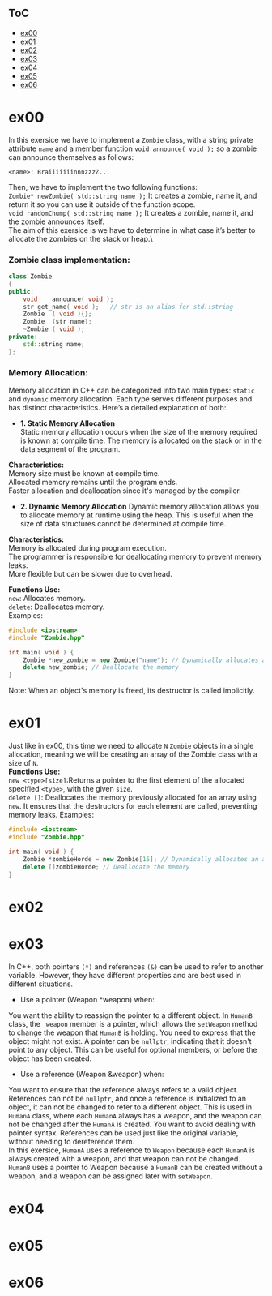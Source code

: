 ## ToC
- [ex00](#ex00)
- [ex01](#ex01)
- [ex02](#ex02)
- [ex03](#ex03)
- [ex04](#ex04)
- [ex05](#ex05)
- [ex06](#ex06)

# ex00
In this exersice we have to implement a `Zombie` class, with a string private attribute `name` and a member function `void announce( void );` so a zombie can announce themselves as follows:
```
<name>: BraiiiiiiinnnzzzZ...
```
Then, we have to implement the two following functions:\
`Zombie* newZombie( std::string name );` It creates a zombie, name it, and return it so you can use it outside of the function scope.\
`void randomChump( std::string name );` It creates a zombie, name it, and the zombie announces itself.\
The aim of this exersice is we  have to determine in what case it’s better to allocate the zombies on the stack or heap.\
### Zombie class implementation:
```cpp
class Zombie
{
public:
	void	announce( void );
	str	get_name( void );	// str is an alias for std::string
	Zombie	( void ){};
	Zombie	(str name);
	~Zombie	( void );
private:
	std::string	name;	
};
```
### Memory Allocation:
Memory allocation in C++ can be categorized into two main types: `static` and `dynamic` memory allocation. Each type serves different purposes and has distinct characteristics. Here’s a detailed explanation of both:

- **1. Static Memory Allocation**\
Static memory allocation occurs when the size of the memory required is known at compile time. The memory is allocated on the stack or in the data segment of the program.

**Characteristics:**\
Memory size must be known at compile time.\
Allocated memory remains until the program ends.\
Faster allocation and deallocation since it's managed by the compiler.

- **2. Dynamic Memory Allocation**
Dynamic memory allocation allows you to allocate memory at runtime using the heap. This is useful when the size of data structures cannot be determined at compile time.

**Characteristics:**\
Memory is allocated during program execution.\
The programmer is responsible for deallocating memory to prevent memory leaks.\
More flexible but can be slower due to overhead.

**Functions Use:**\
`new`: Allocates memory.\
`delete`: Deallocates memory.\
Examples:
```cpp
#include <iostream>
#include "Zombie.hpp"

int main( void ) {
    Zombie *new_zombie = new Zombie("name"); // Dynamically allocates a Zombie class object
    delete new_zombie; // Deallocate the memory
}

```
Note: When an object's memory is freed, its destructor is called implicitly.
# ex01
Just like in ex00, this time we need to allocate `N` `Zombie` objects in a single allocation, meaning we will be creating an array of the Zombie class with a size of `N`.\
**Functions Use:**\
`new <type>[size]`:Returns a pointer to the first element of the allocated specified `<type>`, with the given `size`.\
`delete []`: Deallocates the memory previously allocated for an array using `new`. It ensures that the destructors for each element are called, preventing memory leaks.
Examples:
```cpp
#include <iostream>
#include "Zombie.hpp"

int main( void ) {
    Zombie *zombieHorde = new Zombie[15]; // Dynamically allocates an array of 15 Zombie objects
    delete []zombieHorde; // Deallocate the memory
}
```

# ex02
# ex03
In C++, both pointers `(*)` and references `(&)` can be used to refer to another variable. However, they have different properties and are best used in different situations.

* Use a pointer (Weapon *weapon) when:

You want the ability to reassign the pointer to a different object. In `HumanB` class, the `_weapon` member is a pointer, which allows the `setWeapon` method to change the weapon that `HumanB` is holding.
You need to express that the object might not exist. A pointer can be `nullptr`, indicating that it doesn't point to any object. This can be useful for optional members, or before the object has been created.
* Use a reference (Weapon &weapon) when:

You want to ensure that the reference always refers to a valid object. References can not be `nullptr`, and once a reference is initialized to an object, it can not be changed to refer to a different object. This is used in `HumanA` class, where each `HumanA` always has a weapon, and the weapon can not be changed after the `HumanA` is created.
You want to avoid dealing with pointer syntax. References can be used just like the original variable, without needing to dereference them.\
In this exersice, `HumanA` uses a reference to `Weapon` because each `HumanA` is always created with a weapon, and that weapon can not be changed. `HumanB` uses a pointer to Weapon because a `HumanB` can be created without a weapon, and a weapon can be assigned later with `setWeapon`.

# ex04
# ex05
# ex06
